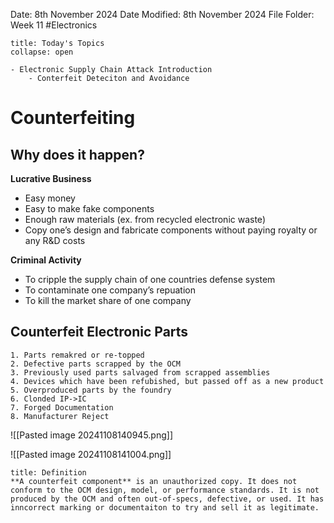 Date: 8th November 2024
Date Modified: 8th November 2024
File Folder: Week 11
#Electronics

```ad-abstract
title: Today's Topics
collapse: open

- Electronic Supply Chain Attack Introduction
	- Conterfeit Deteciton and Avoidance

```

# Counterfeiting

## Why does it happen?

**Lucrative Business**
- Easy money
- Easy to make fake components
- Enough raw materials (ex. from recycled electronic waste)
- Copy one’s design and fabricate components without paying royalty or any R&D costs

**Criminal Activity**
- To cripple the supply chain of one countries defense system
- To contaminate one company’s repuation
- To kill the market share of one company

## Counterfeit Electronic Parts

```ad-example
1. Parts remakred or re-topped
2. Defective parts scrapped by the OCM
3. Previously used parts salvaged from scrapped assemblies
4. Devices which have been refubished, but passed off as a new product
5. Overproduced parts by the foundry
6. Clonded IP->IC
7. Forged Documentation
8. Manufacturer Reject
```

![[Pasted image 20241108140945.png]]

![[Pasted image 20241108141004.png]]

```ad-summary
title: Definition
**A counterfeit component** is an unauthorized copy. It does not conform to the OCM design, model, or performance standards. It is not produced by the OCM and often out-of-specs, defective, or used. It has inncorrect marking or documentaiton to try and sell it as legitimate.
```



